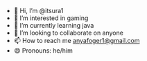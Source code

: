 - 👋 Hi, I’m @itsura1
- 👀 I’m interested in gaming
- 🌱 I’m currently learning java
- 💞️ I’m looking to collaborate on anyone 
- 📫 How to reach me anyafoger1@gmail.com
- 😄 Pronouns: he/him

<!---
itsura1/itsura1 is a ✨ special ✨ repository because its `README.md` (this file) appears on your GitHub profile.
You can click the Preview link to take a look at your changes.
--->
